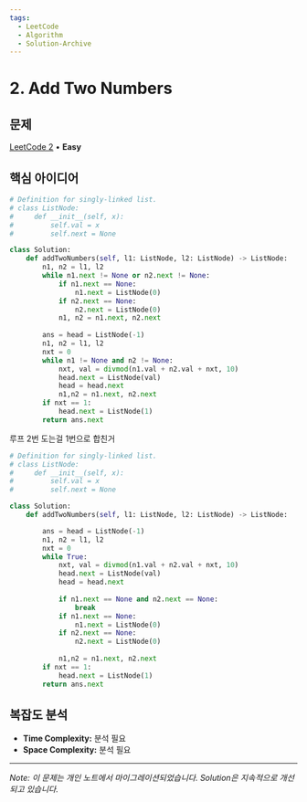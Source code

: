 ```yaml
---
tags:
  - LeetCode
  - Algorithm
  - Solution-Archive
---
```


# 2. Add Two Numbers

## 문제

[LeetCode 2](https://leetcode.com/problems/add-two-numbers/) • **Easy**

## 핵심 아이디어

```python
# Definition for singly-linked list.
# class ListNode:
#     def __init__(self, x):
#         self.val = x
#         self.next = None

class Solution:
    def addTwoNumbers(self, l1: ListNode, l2: ListNode) -> ListNode:
        n1, n2 = l1, l2
        while n1.next != None or n2.next != None:
            if n1.next == None:
                n1.next = ListNode(0)
            if n2.next == None:
                n2.next = ListNode(0)
            n1, n2 = n1.next, n2.next
            
        ans = head = ListNode(-1)
        n1, n2 = l1, l2
        nxt = 0
        while n1 != None and n2 != None:
            nxt, val = divmod(n1.val + n2.val + nxt, 10)
            head.next = ListNode(val)
            head = head.next
            n1,n2 = n1.next, n2.next
        if nxt == 1:
            head.next = ListNode(1)
        return ans.next
```

  

루프 2번 도는걸 1번으로 합친거

```python
# Definition for singly-linked list.
# class ListNode:
#     def __init__(self, x):
#         self.val = x
#         self.next = None

class Solution:
    def addTwoNumbers(self, l1: ListNode, l2: ListNode) -> ListNode:

        ans = head = ListNode(-1)
        n1, n2 = l1, l2
        nxt = 0
        while True:
            nxt, val = divmod(n1.val + n2.val + nxt, 10)
            head.next = ListNode(val)
            head = head.next
            
            if n1.next == None and n2.next == None:
                break
            if n1.next == None:
                n1.next = ListNode(0)
            if n2.next == None:
                n2.next = ListNode(0)
                
            n1,n2 = n1.next, n2.next
        if nxt == 1:
            head.next = ListNode(1)
        return ans.next
```

## 복잡도 분석

- **Time Complexity:** 분석 필요
- **Space Complexity:** 분석 필요


---

*Note: 이 문제는 개인 노트에서 마이그레이션되었습니다. Solution은 지속적으로 개선되고 있습니다.*
